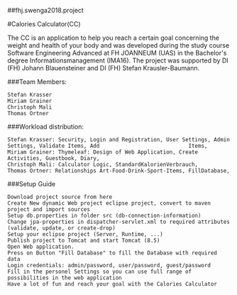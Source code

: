 ##fhj.swenga2018.project

#Calories Calculator(CC)

The CC is an application to help you reach a certain goal concerning the weight and health of your body and was developed during the study course Software Engineering Advanced at FH JOANNEUM (UAS) in the Bachelor's degree Informationsmanagement (IMA16). The project was supported by DI (FH) Johann Blauensteiner and DI (FH) Stefan Krausler-Baumann.

###Team Members:

    Stefan Krasser
    Miriam Grainer
    Christoph Mali
    Thomas Ortner

###Workload distribution:

    Stefan Krasser: Security, Login and Registration, User Settings, Admin Settings, Validate Items, Add 							Items,
    Miriam Grainer: Thymeleaf: Design of Web Application, Create Activities, Guestbook, Diary,
    Christoph Mali: Calculator Logic, StandardKalorienVerbrauch,
    Thomas Ortner: Relationships Art-Food-Drink-Sport-Items, FillDatabase,
    
        
###Setup Guide

    Download project source from here
    Create New dynamic Web project eclipse project, convert to maven project and import sources
    Setup db.properties in folder src (db-connection-information)
    Change jpa-properties in dispatcher-servlet.xml to required attributes (validate, update, or create-drop)
    Setup your eclipse project (Server, Runtime, ...)
    Publish project to Tomcat and start Tomcat (8.5)
    Open Web application.
    Press on Button "Fill Database" to fill the Database with required data
    Login credentials: admin/password, user/password, guest/password
    Fill in the personel Settings so you can use full range of possibilities in the web application
    Have a lot of fun and reach your goal with the Calories Calculator


